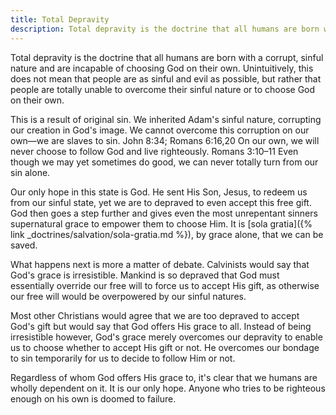 ```yaml
---
title: Total Depravity
description: Total depravity is the doctrine that all humans are born with a corrupt, sinful nature and are incapable of choosing God on their own.
---
```

Total depravity is the doctrine that all humans are born with a corrupt, sinful nature and are incapable of choosing God on their own. Unintuitively, this does not mean that people are as sinful and evil as possible, but rather that people are totally unable to overcome their sinful nature or to choose God on their own.

This is a result of original sin. We inherited Adam's sinful nature, corrupting our creation in God's image. We cannot overcome this corruption on our own—we are slaves to sin. John 8:34; Romans 6:16,20 On our own, we will never choose to follow God and live righteously. Romans 3:10–11 Even though we may yet sometimes do good, we can never totally turn from our sin alone. 

Our only hope in this state is God. He sent His Son, Jesus, to redeem us from our sinful state, yet we are to depraved to even accept this free gift. God then goes a step further and gives even the most unrepentant sinners supernatural grace to empower them to choose Him. It is <span lang="la">[sola gratia]({% link _doctrines/salvation/sola-gratia.md %})</span>, by grace alone, that we can be saved.

What happens next is more a matter of debate. Calvinists would say that God's grace is irresistible. Mankind is so depraved that God must essentially override our free will to force us to accept His gift, as otherwise our free will would be overpowered by our sinful natures.

Most other Christians would agree that we are too depraved to accept God's gift but would say that God offers His grace to all. Instead of being irresistible however, God's grace merely overcomes our depravity to enable us to choose whether to accept His gift or not. He overcomes our bondage to sin temporarily for us to decide to follow Him or not.

Regardless of whom God offers His grace to, it's clear that we humans are wholly dependent on it. It is our only hope. Anyone who tries to be righteous enough on his own is doomed to failure.
